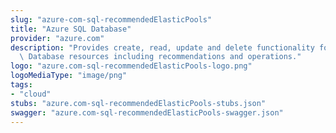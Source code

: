 ```yaml
---
slug: "azure-com-sql-recommendedElasticPools"
title: "Azure SQL Database"
provider: "azure.com"
description: "Provides create, read, update and delete functionality for Azure SQL\
  \ Database resources including recommendations and operations."
logo: "azure.com-sql-recommendedElasticPools-logo.png"
logoMediaType: "image/png"
tags:
- "cloud"
stubs: "azure.com-sql-recommendedElasticPools-stubs.json"
swagger: "azure.com-sql-recommendedElasticPools-swagger.json"
---
```


